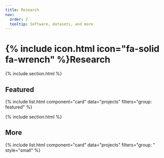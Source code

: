 ```yaml
---
title: Research
nav:
  order: 2
  tooltip: Software, datasets, and more
---
```


# {% include icon.html icon="fa-solid fa-wrench" %}Research

<!-- Lorem ipsum dolor sit amet, consectetur adipiscing elit, sed do eiusmod tempor incididunt ut labore et dolore magna aliqua.
Ut enim ad minim veniam, quis nostrud exercitation ullamco laboris nisi ut aliquip ex ea commodo consequat. -->

<!-- {% include tags.html tags="publication, resource, website" %} -->

<!-- {% include search-info.html %} -->

{% include section.html %}

## Featured

{% include list.html component="card" data="projects" filters="group: featured" %}

{% include section.html %}

## More

{% include list.html component="card" data="projects" filters="group: " style="small" %}
